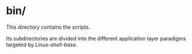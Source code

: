 
# bin/

This directory contains the scripts.

Its subdirectories are divided into the different application layer paradigms targeted by *Linux-shell-base*.
